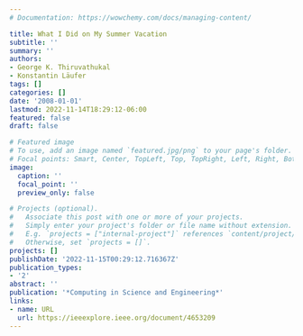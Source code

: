 ```yaml
---
# Documentation: https://wowchemy.com/docs/managing-content/

title: What I Did on My Summer Vacation
subtitle: ''
summary: ''
authors:
- George K. Thiruvathukal
- Konstantin Läufer
tags: []
categories: []
date: '2008-01-01'
lastmod: 2022-11-14T18:29:12-06:00
featured: false
draft: false

# Featured image
# To use, add an image named `featured.jpg/png` to your page's folder.
# Focal points: Smart, Center, TopLeft, Top, TopRight, Left, Right, BottomLeft, Bottom, BottomRight.
image:
  caption: ''
  focal_point: ''
  preview_only: false

# Projects (optional).
#   Associate this post with one or more of your projects.
#   Simply enter your project's folder or file name without extension.
#   E.g. `projects = ["internal-project"]` references `content/project/deep-learning/index.md`.
#   Otherwise, set `projects = []`.
projects: []
publishDate: '2022-11-15T00:29:12.716367Z'
publication_types:
- '2'
abstract: ''
publication: '*Computing in Science and Engineering*'
links:
- name: URL
  url: https://ieeexplore.ieee.org/document/4653209
---
```

